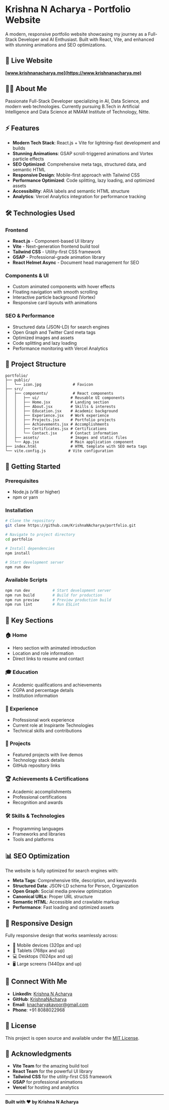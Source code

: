 # Krishna N Acharya - Portfolio Website

A modern, responsive portfolio website showcasing my journey as a Full-Stack Developer and AI Enthusiast. Built with React, Vite, and enhanced with stunning animations and SEO optimizations.

## 🚀 Live Website
**[www.krishnanacharya.me](https://www.krishnanacharya.me)**

## 👨‍💻 About Me
Passionate Full-Stack Developer specializing in AI, Data Science, and modern web technologies. Currently pursuing B.Tech in Artificial Intelligence and Data Science at NMAM Institute of Technology, Nitte.

## ⚡ Features
- **Modern Tech Stack**: React.js + Vite for lightning-fast development and builds
- **Stunning Animations**: GSAP scroll-triggered animations and Vortex particle effects
- **SEO Optimized**: Comprehensive meta tags, structured data, and semantic HTML
- **Responsive Design**: Mobile-first approach with Tailwind CSS
- **Performance Optimized**: Code splitting, lazy loading, and optimized assets
- **Accessibility**: ARIA labels and semantic HTML structure
- **Analytics**: Vercel Analytics integration for performance tracking

## 🛠️ Technologies Used

### Frontend
- **React.js** - Component-based UI library
- **Vite** - Next-generation frontend build tool
- **Tailwind CSS** - Utility-first CSS framework
- **GSAP** - Professional-grade animation library
- **React Helmet Async** - Document head management for SEO

### Components & UI
- Custom animated components with hover effects
- Floating navigation with smooth scrolling
- Interactive particle background (Vortex)
- Responsive card layouts with animations

### SEO & Performance
- Structured data (JSON-LD) for search engines
- Open Graph and Twitter Card meta tags
- Optimized images and assets
- Code splitting and lazy loading
- Performance monitoring with Vercel Analytics

## 📁 Project Structure
```
portfolio/
├── public/
│   └── icon.jpg              # Favicon
├── src/
│   ├── components/           # React components
│   │   ├── ui/              # Reusable UI components
│   │   ├── Home.jsx         # Landing section
│   │   ├── About.jsx        # Skills & interests
│   │   ├── Education.jsx    # Academic background
│   │   ├── Experience.jsx   # Work experience
│   │   ├── Projects.jsx     # Portfolio projects
│   │   ├── Achievements.jsx # Accomplishments
│   │   ├── Certificates.jsx # Certifications
│   │   └── Contact.jsx      # Contact information
│   ├── assets/              # Images and static files
│   └── App.jsx              # Main application component
├── index.html               # HTML template with SEO meta tags
└── vite.config.js          # Vite configuration
```

## 🚀 Getting Started

### Prerequisites
- Node.js (v18 or higher)
- npm or yarn

### Installation
```bash
# Clone the repository
git clone https://github.com/KrishnaNAcharya/portfolio.git

# Navigate to project directory
cd portfolio

# Install dependencies
npm install

# Start development server
npm run dev
```

### Available Scripts
```bash
npm run dev          # Start development server
npm run build        # Build for production
npm run preview      # Preview production build
npm run lint         # Run ESLint
```

## 🎨 Key Sections

### 🏠 Home
- Hero section with animated introduction
- Location and role information
- Direct links to resume and contact

### 🎓 Education
- Academic qualifications and achievements
- CGPA and percentage details
- Institution information

### 💼 Experience
- Professional work experience
- Current role at Inspirante Technologies
- Technical skills and contributions

### 🚀 Projects
- Featured projects with live demos
- Technology stack details
- GitHub repository links

### 🏆 Achievements & Certifications
- Academic accomplishments
- Professional certifications
- Recognition and awards

### 🛠️ Skills & Technologies
- Programming languages
- Frameworks and libraries
- Tools and platforms

## 📊 SEO Optimization

The website is fully optimized for search engines with:
- **Meta Tags**: Comprehensive title, description, and keywords
- **Structured Data**: JSON-LD schema for Person, Organization
- **Open Graph**: Social media preview optimization
- **Canonical URLs**: Proper URL structure
- **Semantic HTML**: Accessible and crawlable markup
- **Performance**: Fast loading and optimized assets

## 📱 Responsive Design

Fully responsive design that works seamlessly across:
- 📱 Mobile devices (320px and up)
- 📱 Tablets (768px and up)
- 💻 Desktops (1024px and up)
- 🖥️ Large screens (1440px and up)

## 🔗 Connect With Me

- **LinkedIn**: [Krishna N Acharya](https://linkedin.com/in/krishna-n-acharya)
- **GitHub**: [KrishnaNAcharya](https://github.com/KrishnaNAcharya)
- **Email**: knacharyakavoor@gmail.com
- **Phone**: +91 8088022968

## 📄 License

This project is open source and available under the [MIT License](LICENSE).

## 🙏 Acknowledgments

- **Vite Team** for the amazing build tool
- **React Team** for the powerful UI library
- **Tailwind CSS** for the utility-first CSS framework
- **GSAP** for professional animations
- **Vercel** for hosting and analytics

---

**Built with ❤️ by Krishna N Acharya**
